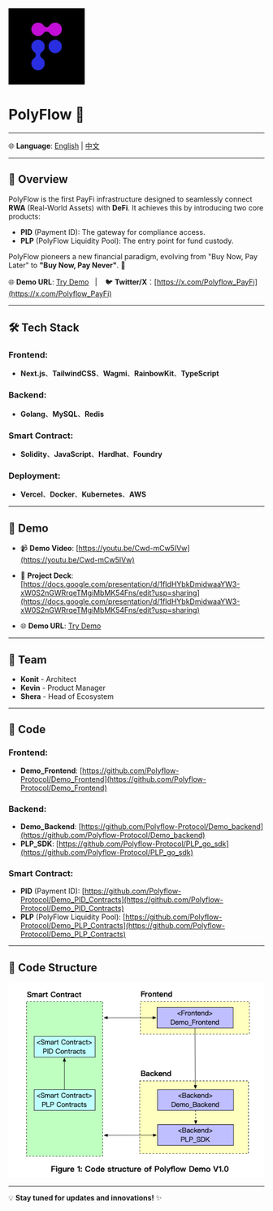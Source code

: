 <img src="./images/icon.jpg" alt="Icon" width="150" height="150"> 

# PolyFlow 🚀

---

🌐 **Language**: [English](./README.md)   | [中文](./README_zh.md)  

---

## 🚀 Overview
PolyFlow is the first PayFi infrastructure designed to seamlessly connect **RWA** (Real-World Assets) with **DeFi**. It achieves this by introducing two core products:

- **PID** (Payment ID): The gateway for compliance access.  
- **PLP** (PolyFlow Liquidity Pool): The entry point for fund custody.  

PolyFlow pioneers a new financial paradigm, evolving from "Buy Now, Pay Later" to **"Buy Now, Pay Never"**. 🌟

🌐 **Demo URL**: [Try Demo](https://hashkey-xi.vercel.app/) &nbsp;&nbsp;| &nbsp;&nbsp; 🐦 **Twitter/X**：[https://x.com/Polyflow_PayFi](https://x.com/Polyflow_PayFi) 

---

## 🛠️ Tech Stack

### Frontend:
- **Next.js**、**TailwindCSS**、**Wagmi**、**RainbowKit**、**TypeScript**

### Backend:
- **Golang**、**MySQL**、**Redis**

### Smart Contract:
- **Solidity**、**JavaScript**、**Hardhat**、**Foundry**

### Deployment:
- **Vercel**、**Docker**、**Kubernetes**、**AWS**

---

## 🎥 Demo
- 📹 **Demo Video**: [https://youtu.be/Cwd-mCw5IVw](https://youtu.be/Cwd-mCw5IVw)
- 📜 **Project Deck**: [https://docs.google.com/presentation/d/1fIdHYbkDmidwaaYW3-xW0S2nGWRrqeTMgiMbMK54Fns/edit?usp=sharing](https://docs.google.com/presentation/d/1fIdHYbkDmidwaaYW3-xW0S2nGWRrqeTMgiMbMK54Fns/edit?usp=sharing)

- 🌐 **Demo URL**: [Try Demo](https://hashkey-xi.vercel.app/)

---

## 👥 Team

- **Konit** - Architect  
- **Kevin** - Product Manager
- **Shera** - Head of Ecosystem  

---

## 📂 Code


### Frontend:
- **Demo_Frontend**: [https://github.com/Polyflow-Protocol/Demo_Frontend](https://github.com/Polyflow-Protocol/Demo_Frontend)

### Backend:
- **Demo_Backend**: [https://github.com/Polyflow-Protocol/Demo_backend](https://github.com/Polyflow-Protocol/Demo_backend)
- **PLP_SDK**: [https://github.com/Polyflow-Protocol/PLP_go_sdk](https://github.com/Polyflow-Protocol/PLP_go_sdk)


### Smart Contract:
- **PID** (Payment ID): [https://github.com/Polyflow-Protocol/Demo_PID_Contracts](https://github.com/Polyflow-Protocol/Demo_PID_Contracts)
- **PLP** (PolyFlow Liquidity Pool): [https://github.com/Polyflow-Protocol/Demo_PLP_Contracts](https://github.com/Polyflow-Protocol/Demo_PLP_Contracts)
---

## 📑 Code Structure
<div align="center">
  <img src="./images/code_structure_demo_v1.0.jpg" alt="Code Structure">
</div>

---

💡 **Stay tuned for updates and innovations!** ✨
